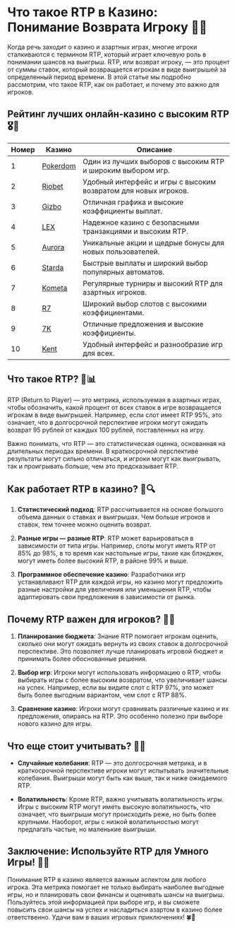 # Что такое RTP в Казино: Понимание Возврата Игроку 🎰💡

Когда речь заходит о казино и азартных играх, многие игроки сталкиваются с термином RTP, который играет ключевую роль в понимании шансов на выигрыш. RTP, или возврат игроку, — это процент от суммы ставок, который возвращается игрокам в виде выигрышей за определенный период времени. В этой статье мы подробно рассмотрим, что такое RTP, как он работает, и почему это важно для игроков.

## Рейтинг лучших онлайн-казино с высоким RTP 🎖️🌟

| Номер | Казино | Описание |
|-------|--------|----------|
| 1 | [Pokerdom](https://brandplay.link/4k77v2yx) | Один из лучших выборов с высоким RTP и широким выбором игр. |
| 2 | [Riobet](https://brandplay.link/7xBLTPyj) | Удобный интерфейс и игры с высоким возвратом для новых игроков. |
| 3 | [Gizbo](https://brandplay.link/bprXw4YV) | Отличная графика и высокие коэффициенты выплат. |
| 4 | [LEX](https://brandplay.link/zW4hdDFV) | Надежное казино с безопасными транзакциями и высоким RTP. |
| 5 | [Aurora](https://10trafic-stat2.com/click/668546556bcc6313411604bd/6766/13032/subaccount) | Уникальные акции и щедрые бонусы для новых пользователей. |
| 6 | [Starda](https://brandplay.link/fB7xwRFL) | Быстрые выплаты и широкий выбор популярных автоматов. |
| 7 | [Kometa](https://brandplay.link/8ZymQJV8) | Регулярные турниры и высокий RTP для азартных игроков. |
| 8 | [R7](https://brandplay.link/bMd3Yjsw) | Широкий выбор слотов с высокими коэффициентами. |
| 9 | [7K](https://brandplay.link/BvQyFShp) | Отличные предложения и высокие коэффициенты. |
| 10 | [Kent](https://brandplay.link/Fv2WP3js) | Удобный интерфейс и разнообразие игр для всех. |

## Что такое RTP? 🤔📊

RTP (Return to Player) — это метрика, используемая в азартных играх, чтобы обозначить, какой процент от всех ставок в игре возвращается игрокам в виде выигрышей. Например, если слот имеет RTP 95%, это означает, что в долгосрочной перспективе игроки могут ожидать возврат 95 рублей от каждых 100 рублей, поставленных на игру. 

Важно понимать, что RTP — это статистическая оценка, основанная на длительных периодах времени. В краткосрочной перспективе результаты могут сильно отличаться, и игроки могут как выигрывать, так и проигрывать больше, чем это предсказывает RTP.

## Как работает RTP в казино? 🏦🔍

1. **Статистический подход**: RTP рассчитывается на основе большого объема данных о ставках и выигрышах. Чем больше игроков и ставок, тем точнее можно оценить возврат.

2. **Разные игры — разные RTP**: RTP может варьироваться в зависимости от типа игры. Например, слоты могут иметь RTP от 85% до 98%, в то время как настольные игры, такие как блэкджек, могут иметь более высокий RTP, в районе 99% и выше.

3. **Программное обеспечение казино**: Разработчики игр устанавливают RTP для каждой игры, но казино могут предложить разные настройки для увеличения или уменьшения RTP, чтобы адаптировать свои предложения в зависимости от рынка.

## Почему RTP важен для игроков? 🎯💸

1. **Планирование бюджета**: Знание RTP помогает игрокам оценить, сколько они могут ожидать вернуть из своих ставок в долгосрочной перспективе. Это позволяет лучше планировать игровой бюджет и принимать более обоснованные решения.

2. **Выбор игр**: Игроки могут использовать информацию о RTP, чтобы выбирать игры с более высоким возвратом, что увеличивает шансы на успех. Например, если вы видите слот с RTP 97%, это может быть более выгодным вариантом, чем слот с RTP 88%.

3. **Сравнение казино**: Игроки могут сравнивать различные казино и их предложения, опираясь на RTP. Это особенно полезно при выборе нового казино для игры.

## Что еще стоит учитывать? 🔑✨

- **Случайные колебания**: RTP — это долгосрочная метрика, и в краткосрочной перспективе игроки могут испытывать значительные колебания. Выигрыши могут быть как выше, так и ниже ожидаемого RTP.
  
- **Волатильность**: Кроме RTP, важно учитывать волатильность игры. Игры с высоким RTP могут иметь высокую волатильность, что означает, что выигрыши могут происходить реже, но быть более крупными. Наоборот, игры с низкой волатильностью могут предлагать частые, но маленькие выигрыши.

## Заключение: Используйте RTP для Умного Игры! 🌟🎊

Понимание RTP в казино является важным аспектом для любого игрока. Эта метрика помогает не только выбирать наиболее выгодные игры, но и планировать свои финансы и оценивать шансы на выигрыш. Пользуйтесь этой информацией при выборе игр, и вы сможете повысить свои шансы на успех и насладиться азартом в казино более ответственно. Удачи вам в ваших игровых приключениях! 🍀🎰
